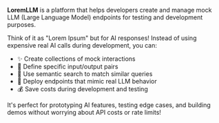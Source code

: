 **LoremLLM** is a platform that helps developers create and manage mock LLM (Large Language Model) endpoints for testing and development purposes.

Think of it as "Lorem Ipsum" but for AI responses! Instead of using expensive real AI calls during development, you can:

- ✨ Create collections of mock interactions
- 🎯 Define specific input/output pairs
- 🔄 Use semantic search to match similar queries
- 🚀 Deploy endpoints that mimic real LLM behavior
- 💰 Save costs during development and testing

It's perfect for prototyping AI features, testing edge cases, and building demos without worrying about API costs or rate limits!
